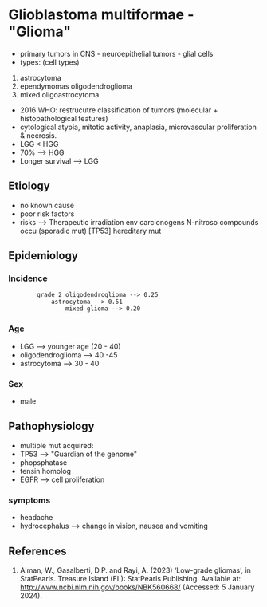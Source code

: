 # Glioblastoma multiformae - "Glioma"

- primary tumors in CNS - neuroepithelial tumors - glial cells
- types: (cell types)
1. astrocytoma
2. ependymomas oligodendroglioma
3. mixed oligoastrocytoma

- 2016  WHO: restrucutre classification of tumors (molecular + histopathological features)
- cytological atypia, mitotic activity, anaplasia, microvascular proliferation & necrosis.
- LGG < HGG
- 70% --> HGG
- Longer survival --> LGG

## Etiology
- no known cause 
- poor risk factors 
- risks --> Therapeutic irradiation
                env carcionogens
                    N-nitroso compounds 
                        occu (sporadic mut) [TP53]
                            hereditary mut

## Epidemiology
### Incidence 
            grade 2 oligodendroglioma --> 0.25
                astrocytoma --> 0.51
                    mixed glioma --> 0.20
### Age
- LGG --> younger age (20 - 40)
- oligodendroglioma --> 40 -45
- astrocytoma --> 30 - 40

### Sex 
- male

## Pathophysiology
- multiple mut acquired:
- TP53 --> "Guardian of the genome"
- phopsphatase
- tensin homolog
- EGFR --> cell proliferation

### symptoms
- headache
- hydrocephalus --> change in vision, nausea and vomiting



## References

1. Aiman, W., Gasalberti, D.P. and Rayi, A. (2023) ‘Low-grade gliomas’, in StatPearls. Treasure Island (FL): StatPearls Publishing. Available at: http://www.ncbi.nlm.nih.gov/books/NBK560668/ (Accessed: 5 January 2024).


